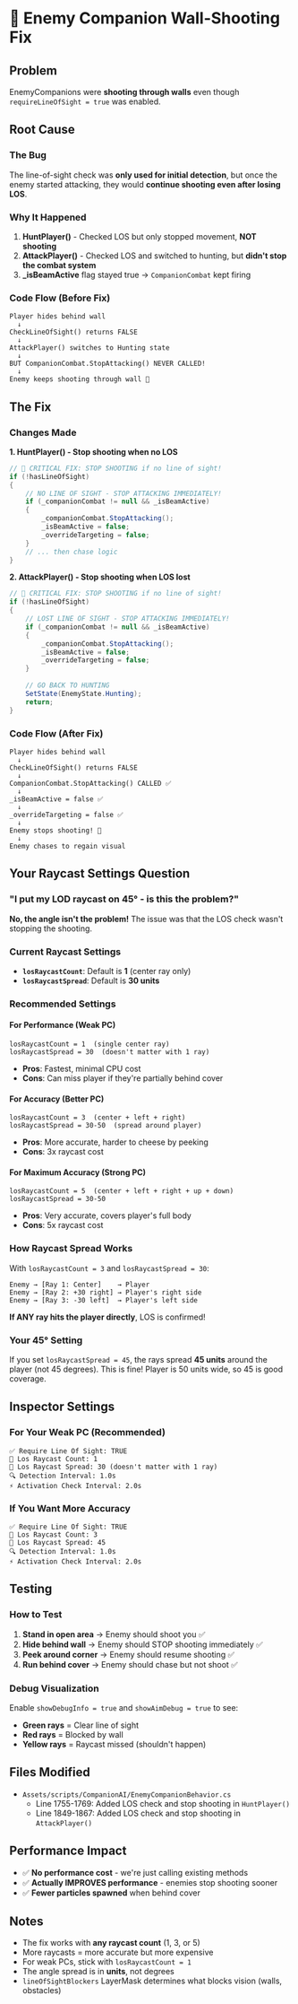 # 🚫 Enemy Companion Wall-Shooting Fix

## Problem
EnemyCompanions were **shooting through walls** even though `requireLineOfSight = true` was enabled.

## Root Cause

### The Bug
The line-of-sight check was **only used for initial detection**, but once the enemy started attacking, they would **continue shooting even after losing LOS**.

### Why It Happened
1. **HuntPlayer()** - Checked LOS but only stopped movement, **NOT shooting**
2. **AttackPlayer()** - Checked LOS and switched to hunting, but **didn't stop the combat system**
3. **_isBeamActive** flag stayed true → `CompanionCombat` kept firing

### Code Flow (Before Fix)
```
Player hides behind wall
  ↓
CheckLineOfSight() returns FALSE
  ↓
AttackPlayer() switches to Hunting state
  ↓
BUT CompanionCombat.StopAttacking() NEVER CALLED!
  ↓
Enemy keeps shooting through wall 🤬
```

## The Fix

### Changes Made

**1. HuntPlayer() - Stop shooting when no LOS**
```csharp
// 🚫 CRITICAL FIX: STOP SHOOTING if no line of sight!
if (!hasLineOfSight)
{
    // NO LINE OF SIGHT - STOP ATTACKING IMMEDIATELY!
    if (_companionCombat != null && _isBeamActive)
    {
        _companionCombat.StopAttacking();
        _isBeamActive = false;
        _overrideTargeting = false;
    }
    // ... then chase logic
}
```

**2. AttackPlayer() - Stop shooting when LOS lost**
```csharp
// 🚫 CRITICAL FIX: STOP SHOOTING if no line of sight!
if (!hasLineOfSight)
{
    // LOST LINE OF SIGHT - STOP ATTACKING IMMEDIATELY!
    if (_companionCombat != null && _isBeamActive)
    {
        _companionCombat.StopAttacking();
        _isBeamActive = false;
        _overrideTargeting = false;
    }
    
    // GO BACK TO HUNTING
    SetState(EnemyState.Hunting);
    return;
}
```

### Code Flow (After Fix)
```
Player hides behind wall
  ↓
CheckLineOfSight() returns FALSE
  ↓
CompanionCombat.StopAttacking() CALLED ✅
  ↓
_isBeamActive = false ✅
  ↓
_overrideTargeting = false ✅
  ↓
Enemy stops shooting! 🎉
  ↓
Enemy chases to regain visual
```

## Your Raycast Settings Question

### "I put my LOD raycast on 45° - is this the problem?"

**No, the angle isn't the problem!** The issue was that the LOS check wasn't stopping the shooting.

### Current Raycast Settings
- **`losRaycastCount`**: Default is **1** (center ray only)
- **`losRaycastSpread`**: Default is **30 units**

### Recommended Settings

#### For Performance (Weak PC)
```
losRaycastCount = 1  (single center ray)
losRaycastSpread = 30  (doesn't matter with 1 ray)
```
- **Pros**: Fastest, minimal CPU cost
- **Cons**: Can miss player if they're partially behind cover

#### For Accuracy (Better PC)
```
losRaycastCount = 3  (center + left + right)
losRaycastSpread = 30-50  (spread around player)
```
- **Pros**: More accurate, harder to cheese by peeking
- **Cons**: 3x raycast cost

#### For Maximum Accuracy (Strong PC)
```
losRaycastCount = 5  (center + left + right + up + down)
losRaycastSpread = 30-50
```
- **Pros**: Very accurate, covers player's full body
- **Cons**: 5x raycast cost

### How Raycast Spread Works

With `losRaycastCount = 3` and `losRaycastSpread = 30`:
```
Enemy → [Ray 1: Center]    → Player
Enemy → [Ray 2: +30 right] → Player's right side
Enemy → [Ray 3: -30 left]  → Player's left side
```

**If ANY ray hits the player directly**, LOS is confirmed!

### Your 45° Setting
If you set `losRaycastSpread = 45`, the rays spread **45 units** around the player (not 45 degrees). This is fine! Player is 50 units wide, so 45 is good coverage.

## Inspector Settings

### For Your Weak PC (Recommended)
```
✅ Require Line Of Sight: TRUE
🎯 Los Raycast Count: 1
📏 Los Raycast Spread: 30 (doesn't matter with 1 ray)
🔍 Detection Interval: 1.0s
⚡ Activation Check Interval: 2.0s
```

### If You Want More Accuracy
```
✅ Require Line Of Sight: TRUE
🎯 Los Raycast Count: 3
📏 Los Raycast Spread: 45
🔍 Detection Interval: 1.0s
⚡ Activation Check Interval: 2.0s
```

## Testing

### How to Test
1. **Stand in open area** → Enemy should shoot you ✅
2. **Hide behind wall** → Enemy should STOP shooting immediately ✅
3. **Peek around corner** → Enemy should resume shooting ✅
4. **Run behind cover** → Enemy should chase but not shoot ✅

### Debug Visualization
Enable `showDebugInfo = true` and `showAimDebug = true` to see:
- **Green rays** = Clear line of sight
- **Red rays** = Blocked by wall
- **Yellow rays** = Raycast missed (shouldn't happen)

## Files Modified
- `Assets/scripts/CompanionAI/EnemyCompanionBehavior.cs`
  - Line 1755-1769: Added LOS check and stop shooting in `HuntPlayer()`
  - Line 1849-1867: Added LOS check and stop shooting in `AttackPlayer()`

## Performance Impact
- ✅ **No performance cost** - we're just calling existing methods
- ✅ **Actually IMPROVES performance** - enemies stop shooting sooner
- ✅ **Fewer particles spawned** when behind cover

## Notes
- The fix works with **any raycast count** (1, 3, or 5)
- More raycasts = more accurate but more expensive
- For weak PCs, stick with `losRaycastCount = 1`
- The angle spread is in **units**, not degrees
- `lineOfSightBlockers` LayerMask determines what blocks vision (walls, obstacles)
